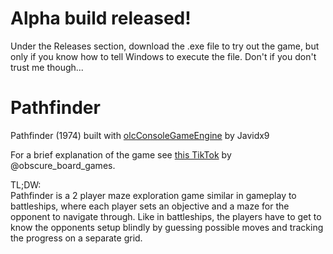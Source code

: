 # Alpha build released!
Under the Releases section, download the .exe file to try out the game, but only if you know how to tell Windows to execute the file. Don't if you don't trust me though...

# Pathfinder
Pathfinder (1974) built with [olcConsoleGameEngine](https://github.com/OneLoneCoder/videos) by Javidx9

For a brief explanation of the game see [this TikTok](https://vm.tiktok.com/ZM8nP15tb/) by @obscure_board_games.

TL;DW:\
Pathfinder is a 2 player maze exploration game similar in gameplay to battleships, where each player sets an objective and a maze for the opponent to navigate through.
Like in battleships, the players have to get to know the opponents setup blindly by guessing possible moves and tracking the progress on a separate grid.
